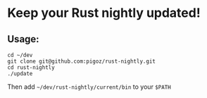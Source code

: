 Keep your Rust nightly updated!
===============================

Usage:
------

```
cd ~/dev
git clone git@github.com:pigoz/rust-nightly.git
cd rust-nightly
./update
```

Then add `~/dev/rust-nightly/current/bin` to your `$PATH`
